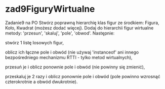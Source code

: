 # zad9FiguryWirtualne
Zadanie9 na PO
Stwórz poprawną hierarchię klas figur ze środkiem: Figura, Koło, Kwadrat (możesz dodać więcej). Dodaj do hierarchii figur wirtualne metody: 'przesun', 'skaluj', 'pole', 'obwod'. Następnie:


stwórz 1 listę losowych figur,

oblicz ich łączne pole i obwód (nie używaj 'instanceof' ani innego bezpośredniego mechanizmu RTTI - tylko metod wirtualnych),

przesuń je i oblicz ponownie pole i obwód (nie powinny się zmienić),

przeskaluj je 2 razy i oblicz ponownie pole i obwód (pole powinno wzrosnąć czterokrotnie a obwód dwukrotnie).
